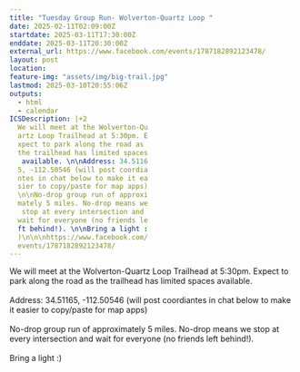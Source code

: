```yaml
---
title: "Tuesday Group Run- Wolverton-Quartz Loop "
date: 2025-02-11T02:09:00Z
startdate: 2025-03-11T17:30:00Z
enddate: 2025-03-11T20:30:00Z
external_url: https://www.facebook.com/events/1787182892123478/
layout: post
location: 
feature-img: "assets/img/big-trail.jpg"
lastmod: 2025-03-10T20:55:06Z
outputs:
  - html
  - calendar
ICSDescription: |+2
  We will meet at the Wolverton-Qu  artz Loop Trailhead at 5:30pm. E  xpect to park along the road as   the trailhead has limited spaces   available. \n\nAddress: 34.5116  5, -112.50546 (will post coordia  ntes in chat below to make it ea  sier to copy/paste for map apps)  \n\nNo-drop group run of approxi  mately 5 miles. No-drop means we   stop at every intersection and   wait for everyone (no friends le  ft behind!). \n\nBring a light :  )\n\n\nhttps://www.facebook.com/  events/1787182892123478/
---
```


We will meet at the Wolverton-Quartz Loop Trailhead at 5&#58;30pm. Expect to park along the road as the trailhead has limited spaces available. <br>
  <br>
  Address&#58; 34.51165, -112.50546 (will post coordiantes in chat below to make it easier to copy/paste for map apps)<br>
  <br>
  No-drop group run of approximately 5 miles. No-drop means we stop at every intersection and wait for everyone (no friends left behind!). <br>
  <br>
  Bring a light &#58;)<br>
  <br>
  <br>
  
